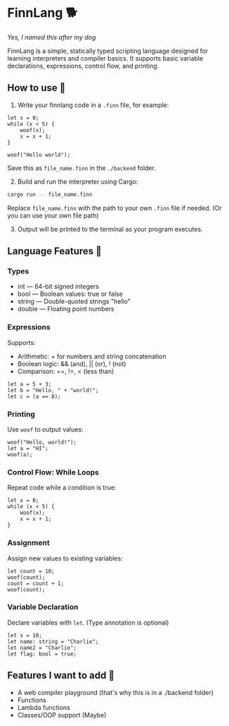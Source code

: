 # FinnLang 🐕
*Yes, I named this after my dog*<br>

FinnLang is a simple, statically typed scripting language designed for learning interpreters and compiler basics. It supports basic variable declarations, expressions, control flow, and printing.

## How to use 🐶
1. Write your finnlang code in a `.finn` file, for example:

```finnlang
let x = 0;
while (x < 5) {
    woof(x);
    x = x + 1;
}

woof("Hello world");
```

Save this as `file_name.finn` in the `./backend` folder.

2. Build and run the interpreter using Cargo:
```bash
cargo run -- file_name.finn
```
Replace `file_name.finn` with the path to your own `.finn` file if needed. (Or you can use your own file path)

3. Output will be printed to the terminal as your program executes.

## Language Features 🐾
### Types
- int — 64-bit signed integers
- bool — Boolean values: true or false
- string — Double-quoted strings "hello"
- double — Floating point numbers

### Expressions
Supports:
- Arithmetic: + for numbers and string concatenation
- Boolean logic: && (and), || (or), ! (not)
- Comparison: ==, !=, < (less than)

```finnlang
let a = 5 + 3;
let b = "Hello, " + "world!";
let c = (a == 8);
```

### Printing
Use `woof` to output values:

```finnlang
woof("Hello, world!");
let a = "HI";
woof(a);
```

### Control Flow: While Loops
Repeat code while a condition is true:

```finnlang
let x = 0;
while (x < 5) {
    woof(x);
    x = x + 1;
}
```

### Assignment
Assign new values to existing variables:
```finnlang
let count = 10;
woof(count);
count = count + 1;
woof(count);
```

### Variable Declaration
Declare variables with `let`. (Type annotation is optional)

```finnlang
let x = 10;
let name: string = "Charlie";
let name2 = "Charlie";
let flag: bool = true;
```

## Features I want to add 🦴
- A web compiler playground (that's why this is in a ./backend folder)
- Functions
- Lambda functions
- Classes/OOP support (Maybe)